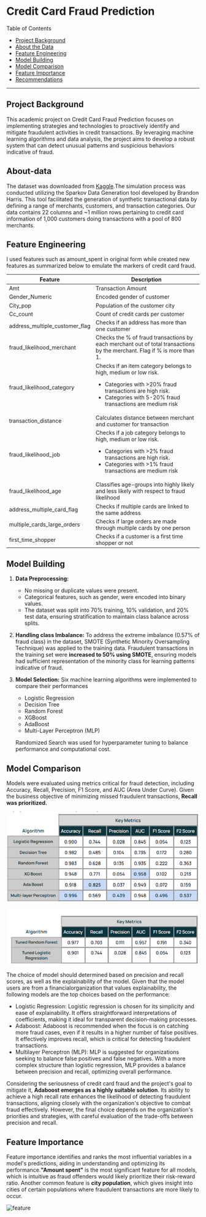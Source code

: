 # Credit Card Fraud Prediction

Table of Contents

- [Project Background](#project-background)
- [About the Data](#about-data)
- [Feature Engineering](#feature-Engineering)
- [Model Building](#model-building)
- [Model Comparison](#model-comparison)
- [Feature Importance](#feature-importance)
- [Recommendations](#recommendations)

***

## Project Background
This academic project on Credit Card Fraud Prediction focuses on implementing strategies and technologies to proactively identify and mitigate fraudulent activities in credit transactions. By leveraging machine learning algorithms and data analysis, the project aims to develop a robust system that can detect unusual patterns and suspicious behaviors indicative of fraud.

## About-data

The dataset was downloaded from [Kaggle](https://www.kaggle.com/datasets/kartik2112/fraud-detection).The simulation process was conducted utilizing the Sparkov Data Generation tool developed by Brandon Harris. This tool facilitated the generation of synthetic transactional data by defining a range of merchants, customers, and transaction categories. Our data contains 22 columns and ~1 million rows pertaining to credit card
information of 1,000 customers doing transactions with a pool of 800 merchants.

## Feature Engineering

I used features such as amount_spent in original form while created new features as summarized below to emulate the markers of credit card fraud.

| Feature         | Description                         |
|-----------------|-------------------------------------|
| Amt             | Transaction Amount                  |
| Gender_Numeric  | Encoded gender of customer          |
| City_pop        | Population of the customer city     |
| Cc_count        | Count of credit cards per customer  |
| address_multiple_customer_flag  | Checks if an address has more than one customer  |
| fraud_likelihood_merchant  | Checks the % of fraud transactions by each merchant out of total transactions by the merchant. Flag if % is more than 1.|
| fraud_likelihood_category  | Checks if an item category belongs to high, medium or low risk.<ul><li> Categories with >20% fraud transactions are high risk.</li><li> Categories with 5-20% fraud transactions are medium risk</li></ul>|
| transaction_distance  | Calculates distance between merchant and customer for transaction  |
| fraud_likelihood_job  | Checks if a job category belongs to high, medium or low risk.<ul><li>Categories with >2% fraud transactions are high risk.</li><li> Categories with >1% fraud transactions are medium risk</li></ul>|
| fraud_likelihood_age | Classifies age-groups into highly likely and less likely with respect to fraud likelihood |
| address_multiple_card_flag | Checks if multiple cards are linked to the same address |
| multiple_cards_large_orders | Checks if large orders are made through multiple cards by one person |
| first_time_shopper | Checks if a customer is a first time shopper or not |


## Model Building

1. **Data Preprocessing:**
    - No missing or duplicate values were present.
    - Categorical features, such as gender, were encoded into binary values.
    - The dataset was split into 70% training, 10% validation, and 20% test data, ensuring stratification to maintain class balance across splits.

2. **Handling class Imbalance:** To address the extreme imbalance (0.57% of fraud class) in the dataset, SMOTE (Synthetic Minority Oversampling Technique) was applied to the training data. Fraudulent transactions in the training set were **increased to 50% using SMOTE**, ensuring models had sufficient representation of the minority class for learning patterns indicative of fraud.

3. **Model Selection:** Six machine learning algorithms were implemented to compare their performances
    - Logistic Regression
    - Decision Tree
    - Random Forest
    - XGBoost
    - AdaBoost
    - Multi-Layer Perceptron (MLP)

   Randomized Search was used for hyperparameter tuning to balance performance and computational cost.

## Model Comparison

Models were evaluated using metrics critical for fraud detection, including Accuracy, Recall, Precision, F1 Score, and AUC (Area Under Curve). Given the business objective of minimizing missed fraudulent transactions, **Recall was prioritized.**

![Model1](https://github.com/Shakya24/Masters-projects/blob/main/Applied%20Machine%20Learning/Visualizations/Model1.png)

![Model2](https://github.com/Shakya24/Masters-projects/blob/main/Applied%20Machine%20Learning/Visualizations/Model2.png)

The choice of model should determined based on precision and recall scores, as well as the explainability of the model. Given that the model users are from a financialorganization that values explainability, the following models are the top choices based on the performance:

- Logistic Regression: Logistic regression is chosen for its simplicity and ease of explainability. It offers straightforward interpretations of coefficients, making it ideal for transparent decision-making processes.
- Adaboost: Adaboost is recommended when the focus is on catching more fraud cases, even if it results in a higher number of false positives. It effectively improves recall, which is critical for detecting fraudulent transactions.
- Multilayer Perceptron (MLP): MLP is suggested for organizations seeking to balance false positives and false negatives. With a more complex structure than logistic regression, MLP provides a balance between precision and recall, optimizing overall performance.

Considering the seriousness of credit card fraud and the project's goal to mitigate it, **Adaboost emerges as a highly suitable solution**. Its ability to achieve a high recall rate enhances the likelihood of detecting fraudulent transactions, aligning closely with the organization's objective to combat fraud effectively. However, the final choice depends on the organization's priorities and strategies, with careful evaluation of the trade-offs between precision and recall.

## Feature Importance
Feature importance identifies and ranks the most influential variables in a model's predictions, aiding in understanding and optimizing its performance.**"Amount spent"** is the most significant feature for all models, which is intuitive as fraud offenders would likely prioritize their risk-reward ratio. Another common feature is **city population**, which gives insight into cities of certain populations where
fraudulent transactions are more likely to occur.

![feature](https://github.com/Shakya24/Masters-projects/blob/main/Applied%20Machine%20Learning/Visualizations/Features.png)
